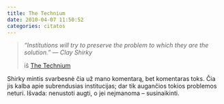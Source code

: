 ```yaml
---
title: The Technium
date: 2010-04-07 11:50:52
categories: citatos
---
```


> *“Institutions will try to preserve the problem to which they are the solution.” — Clay Shirky*
>
> iš [The Technium](http://www.kk.org/thetechnium/)

Shirky mintis svarbesnė čia už mano komentarą, bet komentaras toks. Čia jis kalba apie subrendusias institucijas; dar tik augančios tokios problemos neturi. Išvada: nenustoti augti, o jei neįmanoma – susinaikinti.
